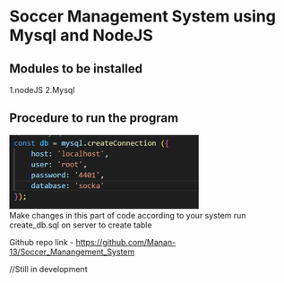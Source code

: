 # Soccer Management System using Mysql and NodeJS
## Modules to be installed
1.nodeJS
2.Mysql
## Procedure to run the program
 ![img](/img.png) \
 Make changes in this part of code according to your system
run create_db.sql on server to create table

Github repo link -
https://github.com/Manan-13/Soccer_Manangement_System

//Still in development 